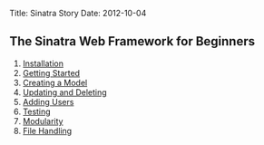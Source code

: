 Title: Sinatra Story
Date: 2012-10-04
## The Sinatra Web Framework for Beginners

1. [Installation](|filename|/programming/01_installation.md)
2. [Getting Started](|filename|/programming/02_start.md)
3. [Creating a Model](|filename|/programming/03_model.md)
4. [Updating and Deleting](|filename|/programming/04_rest.md)
5. [Adding Users](|filename|/programming/05_sessions.md)
6. [Testing](|filename|/programming/06_testing.md)
7. [Modularity](|filename|/programming/07_modularity.md)
8. [File Handling](|filename|/programming/08_files.md)
